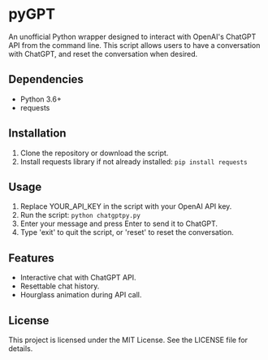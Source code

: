 # pyGPT

An unofficial Python wrapper designed to interact with OpenAI's ChatGPT API from the command line. This script allows users to have a conversation with ChatGPT, and reset the conversation when desired.

## Dependencies
- Python 3.6+
- requests

## Installation
1. Clone the repository or download the script.
2. Install requests library if not already installed: `pip install requests`

## Usage
1. Replace YOUR_API_KEY in the script with your OpenAI API key.
2. Run the script: `python chatgptpy.py`
3. Enter your message and press Enter to send it to ChatGPT.
4. Type 'exit' to quit the script, or 'reset' to reset the conversation.

## Features
- Interactive chat with ChatGPT API.
- Resettable chat history.
- Hourglass animation during API call.

## License
This project is licensed under the MIT License. See the LICENSE file for details.
